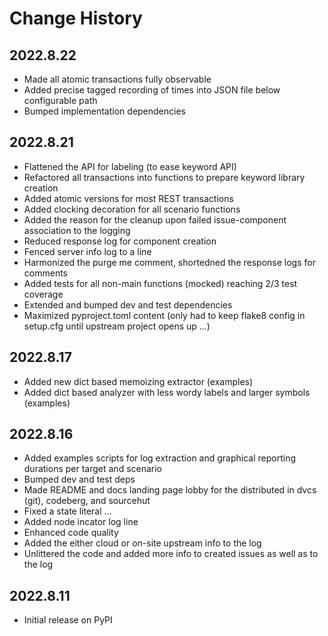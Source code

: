 # Change History

## 2022.8.22

* Made all atomic transactions fully observable
* Added precise tagged recording of times into JSON file below configurable path
* Bumped implementation dependencies

## 2022.8.21

* Flattened the API for labeling (to ease keyword API)
* Refactored all transactions into functions to prepare keyword library creation
* Added atomic versions for most REST transactions
* Added clocking decoration for all scenario functions
* Added the reason for the cleanup upon failed issue-component association to the logging
* Reduced response log for component creation
* Fenced server info log to a line
* Harmonized the purge me comment, shortedned the response logs for comments
* Added tests for all non-main functions (mocked) reaching 2/3 test coverage
* Extended and bumped dev and test dependencies
* Maximized pyproject.toml content (only had to keep flake8 config in setup.cfg until upstream project opens up ...)

## 2022.8.17

* Added new dict based memoizing extractor (examples)
* Added dict based analyzer with less wordy labels and larger symbols (examples)

## 2022.8.16

* Added examples scripts for log extraction and graphical reporting durations per target and scenario
* Bumped dev and test deps
* Made README and docs landing page lobby for the distributed in dvcs (git), codeberg, and sourcehut
* Fixed a state literal ...
* Added node incator log line
* Enhanced code quality
* Added the either cloud or on-site upstream info to the log
* Unlittered the code and added more info to created issues as well as to the log

## 2022.8.11

* Initial release on PyPI
